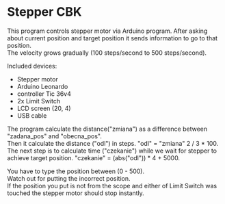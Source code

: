 # Stepper CBK

This program controls stepper motor via Arduino program. After asking about current position and 
target position it sends information to go to that position.  
The velocity grows gradually (100 steps/second to 500 steps/second).


Included devices:
- Stepper motor
- Arduino Leonardo
- controller Tic 36v4
- 2x Limit Switch 
- LCD screen (20, 4)
- USB cable
 

The program calculate the distance("zmiana") as a difference between "zadana_pos" and "obecna_pos".  
Then it calculate the distance ("odl") in steps. "odl" = "zmiana" 2 / 3 * 100.  
The next step is to calculate time ("czekanie") while we wait for stepper to achieve target position. "czekanie" = (abs("odl")) * 4 + 5000.  

You have to type the position between (0 - 500).  
Watch out for putting the incorrect position.  
If the position you put is not from the scope and either of Limit Switch was touched the stepper motor should stop instantly.
